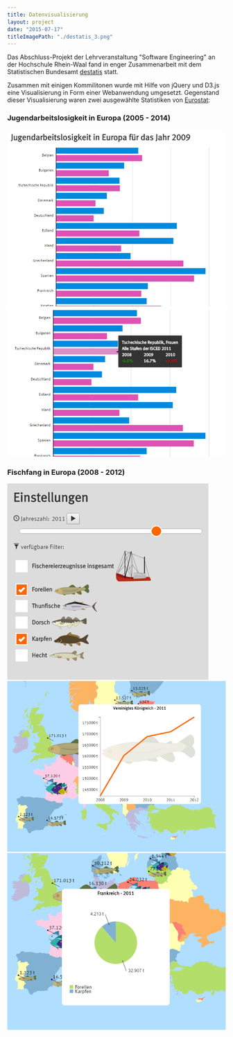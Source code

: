 ```yaml
---
title: Datenvisualisierung
layout: project
date: "2015-07-17"
titleImagePath: "./destatis_3.png"
---
```

Das Abschluss-Projekt der Lehrveranstaltung "Software Engineering" an der Hochschule Rhein-Waal fand in enger Zusammenarbeit mit dem Statistischen Bundesamt <a href="https://www.destatis.de/DE/Startseite.html" target="_blank">destatis</a> statt.

Zusammen mit einigen Kommilitonen wurde mit Hilfe von jQuery und D3.js eine Visualisierung in Form einer Webanwendung umgesetzt. Gegenstand dieser Visualisierung waren zwei ausgewählte Statistiken von <a href="http://ec.europa.eu/eurostat/de" target="_blank">Eurostat</a>:

### Jugendarbeitslosigkeit in Europa (2005 - 2014)

<image-gallery>
    <img src="./destatis_4.png"/>
    <img src="./destatis_5.png"/>
</image-gallery>

### Fischfang in Europa (2008 - 2012)

<image-gallery>
    <img src="./destatis_1.png"/>
    <img src="./destatis_2.png"/>
    <img src="./destatis_3.png"/>
</image-gallery>